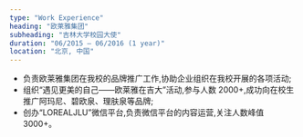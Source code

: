 ```yaml
---
type: "Work Experience"
heading: "欧莱雅集团"
subheading: "吉林大学校园大使"
duration: "06/2015 – 06/2016 (1 year)"
location: "北京, 中国"
---
```


* 负责欧莱雅集团在我校的品牌推广工作,协助企业组织在我校开展的各项活动;
* 组织“遇见更美的自己——欧莱雅在吉大”活动,参与人数 2000+,成功向在校生推广阿玛尼、碧欧泉、理肤泉等品牌;
* 创办“LOREALJLU”微信平台,负责微信平台的内容运营,关注人数峰值3000+。
